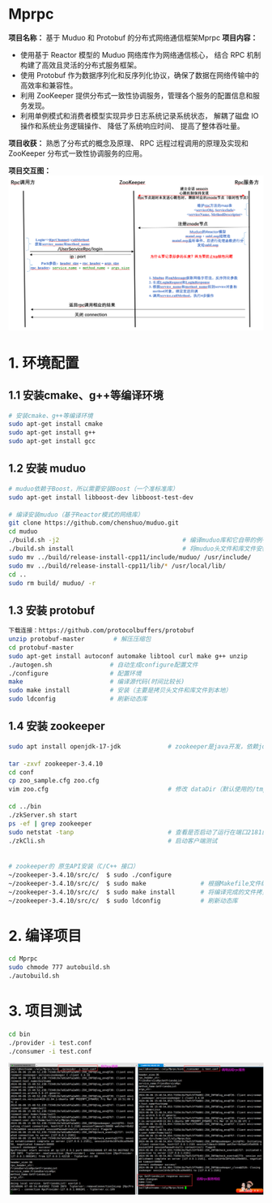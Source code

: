# Mprpc
**项目名称：** 基于 Muduo 和 Protobuf 的分布式网络通信框架Mprpc
**项目内容：**
- 使用基于 Reactor 模型的 Muduo 网络库作为网络通信核心， 结合 RPC 机制构建了高效且灵活的分布式服务框架。
- 使用 Protobuf 作为数据序列化和反序列化协议，确保了数据在网络传输中的高效率和兼容性。
- 利用 ZooKeeper 提供分布式一致性协调服务，管理各个服务的配置信息和服务发现。
- 利用单例模式和消费者模型实现异步日志系统记录系统状态， 解耦了磁盘 IO 操作和系统业务逻辑操作、 降低了系统响应时间、 提高了整体吞吐量。

**项目收获：** 熟悉了分布式的概念及原理、 RPC 远程过程调用的原理及实现和 ZooKeeper 分布式一致性协调服务的应用。

**项目交互图：** 
![test](./imgs/项目交互图.png "test")


# 1. 环境配置
## 1.1 安装cmake、g++等编译环境

```bash
# 安装cmake、g++等编译环境
sudo apt-get install cmake	
sudo apt-get install g++
sudo apt-get install gcc
```


## 1.2 安装 muduo

```bash
# muduo依赖于Boost，所以需要安装Boost（一个准标准库）
sudo apt-get install libboost-dev libboost-test-dev		

# 编译安装muduo（基于Reactor模式的网络库）
git clone https://github.com/chenshuo/muduo.git
cd muduo
./build.sh -j2									# 编译muduo库和它自带的例子（生成的编译文件位于muduo同级目录）
./build.sh install  							# 将muduo头文件和库文件安装到build/release-install-cpp11/lib
sudo mv ../build/release-install-cpp11/include/muduo/ /usr/include/		# 将inlcude（头文件）拷贝到系统目录
sudo mv ../build/release-install-cpp11/lib/* /usr/local/lib/			# 将lib（库文件）拷贝到系统目录
cd ..
sudo rm build/ muduo/ -r
```


## 1.3 安装 protobuf
```bash
下载连接：https://github.com/protocolbuffers/protobuf
unzip protobuf-master        # 解压压缩包
cd protobuf-master
sudo apt-get install autoconf automake libtool curl make g++ unzip     # 安装所需工具（可以单个安装，方便排错）
./autogen.sh                # 自动生成configure配置文件
./configure                 # 配置环境
make                        # 编译源代码(时间比较长)
sudo make install           # 安装（主要是拷贝头文件和库文件到本地）
sudo ldconfig               # 刷新动态库
```

## 1.4 安装 zookeeper
```bash
sudo apt install openjdk-17-jdk             # zookeeper是java开发，依赖jdk

tar -zxvf zookeeper-3.4.10
cd conf
cp zoo_sample.cfg zoo.cfg
vim zoo.cfg                                 # 修改 dataDir（默认使用的/tmp，重启时数据会清空）

cd ../bin
./zkServer.sh start
ps -ef | grep zookeeper
sudo netstat -tanp                          # 查看是否启动了运行在端口2181的java服务
./zkCli.sh                                  # 启动客户端测试


# zookeeper的 原生API安装（C/C++ 接口）
~/zookeeper-3.4.10/src/c/  $ sudo ./configure
~/zookeeper-3.4.10/src/c/  $ sudo make               # 根据Makefile文件编译
~/zookeeper-3.4.10/src/c/  $ sudo make install       # 将编译完成的文件拷贝至 /usr/local/include、lib、bin
~/zookeeper-3.4.10/src/c/  $ sudo ldconfig           # 刷新动态库
```


# 2. 编译项目
```bash
cd Mprpc
sudo chmode 777 autobuild.sh
./autobuild.sh
```


# 3. 项目测试
```bash
cd bin
./provider -i test.conf
./consumer -i test.conf
```
![test](./imgs/test.png "test")
